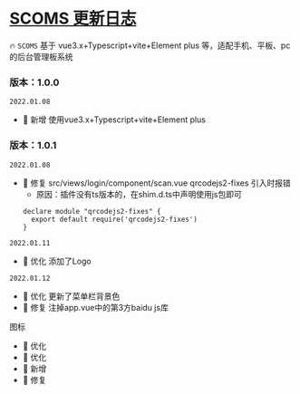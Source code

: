 # <a href="">SCOMS 更新日志</a>
🔥 `SCOMS` 基于 vue3.x+Typescript+vite+Element plus 等，适配手机、平板、pc 的后台管理板系统

### 版本：1.0.0
`2022.01.08`
- 🎉 新增 使用vue3.x+Typescript+vite+Element plus

### 版本：1.0.1
`2022.01.08`
- 🐞 修复 src/views/login/component/scan.vue qrcodejs2-fixes 引入时报错
   - 原因：插件没有ts版本的，在shim.d.ts中声明使用js包即可
    ```angular2html
    declare module "qrcodejs2-fixes" {
      export default require('qrcodejs2-fixes')
    }
    ```
`2022.01.11`
- 🎯 优化 添加了Logo

`2022.01.12`
- 🎯 优化 更新了菜单栏背景色
- 🐞 修复 注掉app.vue中的第3方baidu js库




图标
- 🎯 优化 
- 🎯 优化 
- 🎉 新增 
- 🐞 修复 

